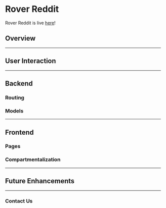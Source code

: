 # Rover Reddit

Rover Reddit is live [here](https://radiant-mountain-42955.herokuapp.com/)!

## Overview

- - -
## User Interaction

- - -
## Backend

### Routing

### Models

- - -
## Frontend

### Pages

### Compartmentalization

- - -
## Future Enhancements

---
### Contact Us
